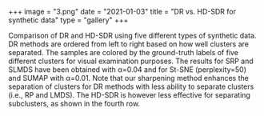 +++
image = "3.png"
date = "2021-01-03"
title = "DR vs. HD-SDR for synthetic data"
type = "gallery"
+++

Comparison of DR and HD-SDR using five different types of synthetic data. DR methods are ordered from left to right based on how well clusters are separated. The samples are colored by the ground-truth labels of five different clusters for visual examination purposes. The results for SRP and SLMDS have been obtained with &alpha;=0.04 and for St-SNE (perplexity=50) and SUMAP with &alpha;=0.01. Note that our sharpening method enhances the separation of clusters for DR methods with less ability to separate clusters (i.e., RP and LMDS). The HD-SDR is however less effective for separating subclusters, as shown in the fourth row.
